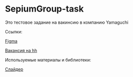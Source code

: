 # SepiumGroup-task
Это тестовое задание на вакинсию в компанию Yamaguchi

Ссылки:

[Figma](https://www.figma.com/file/5ZDNOvlQApzVPHbF40Uzs7/Тестовое-задание-Sepium?type=design&node-id=2-89&t=sR4t11wU1xJkC3yd-0)

[Вакансия на hh](https://hh.ru/vacancy/81499120?hhtmFrom=chat)

Используемые материалы и библиотеки: 

[Слайдер](https://swiperjs.com)